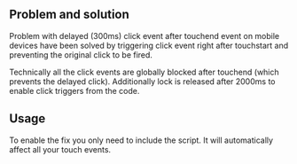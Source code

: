## Problem and solution 
Problem with delayed (300ms) click event after touchend event on mobile devices have been solved by triggering click event right after touchstart and preventing the original click to be fired.

Technically all the click events are globally blocked after touchend (which prevents the delayed click).
Additionally lock is released after 2000ms to enable click triggers from the code.


## Usage
To enable the fix you only need to include the script. It will automatically affect all your touch events.

